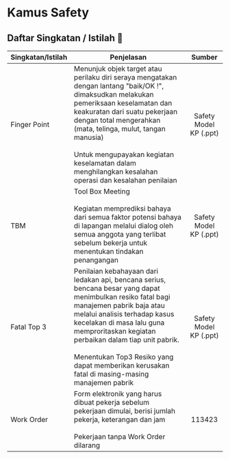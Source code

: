 # Kamus Safety

## Daftar Singkatan / Istilah 📃

| Singkatan/Istilah | Penjelasan | Sumber |
| ----- | ------- | :------: |
| Finger Point |  Menunjuk objek target atau perilaku diri seraya mengatakan dengan lantang "baik/OK !", dimaksudkan melakukan pemeriksaan keselamatan dan keakuratan dari suatu pekerjaan dengan total mengerahkan (mata, telinga, mulut, tangan manusia) <br><br> Untuk mengupayakan kegiatan keselamatan dalam menghilangkan kesalahan operasi dan kesalahan penilaian | Safety Model KP (.ppt) |
| TBM | Tool Box Meeting <br><br> Kegiatan memprediksi bahaya dari semua faktor potensi bahaya di lapangan melalui dialog oleh semua anggota yang terlibat sebelum bekerja untuk menentukan tindakan penangangan | Safety Model KP (.ppt) |
| Fatal Top 3 | Penilaian kebahayaan dari ledakan api, bencana serius, bencana besar yang dapat menimbulkan resiko fatal bagi manajemen pabrik baja atau melalui analisis terhadap kasus kecelakan di masa lalu guna memproritaskan kegiatan perbaikan dalam tiap unit pabrik. <br><br> Menentukan Top3 Resiko yang dapat memberikan kerusakan fatal di masing-masing manajemen pabrik | Safety Model KP (.ppt) |
| Work Order | Form elektronik yang harus dibuat pekerja sebelum pekerjaan dimulai, berisi jumlah pekerja, keterangan dan jam <br><br> Pekerjaan tanpa Work Order dilarang| 113423 |